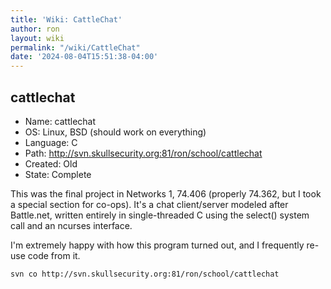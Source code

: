 ```yaml
---
title: 'Wiki: CattleChat'
author: ron
layout: wiki
permalink: "/wiki/CattleChat"
date: '2024-08-04T15:51:38-04:00'
---
```


## cattlechat

-   Name: cattlechat
-   OS: Linux, BSD (should work on everything)
-   Language: C
-   Path: <http://svn.skullsecurity.org:81/ron/school/cattlechat>
-   Created: Old
-   State: Complete

This was the final project in Networks 1, 74.406 (properly 74.362, but I took a special section for co-ops). It\'s a chat client/server modeled after Battle.net, written entirely in single-threaded C using the select() system call and an ncurses interface.

I\'m extremely happy with how this program turned out, and I frequently re-use code from it.

    svn co http://svn.skullsecurity.org:81/ron/school/cattlechat
